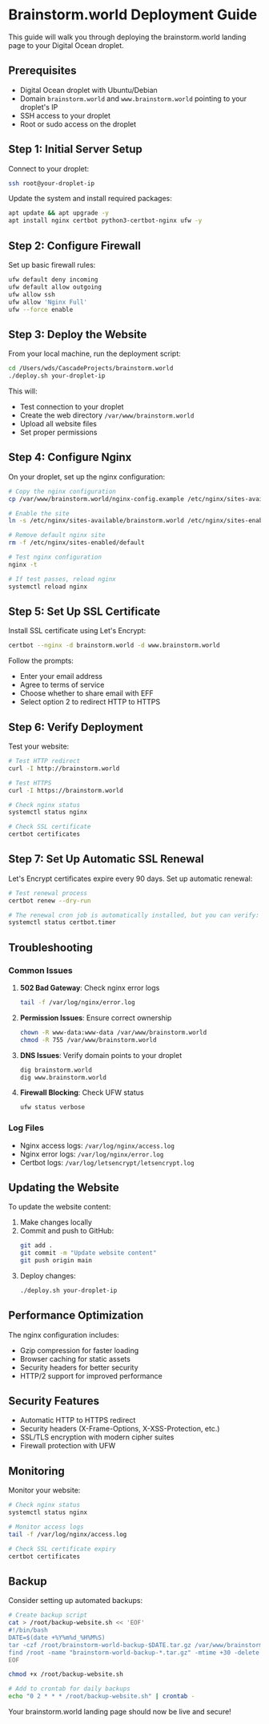 # Brainstorm.world Deployment Guide

This guide will walk you through deploying the brainstorm.world landing page to your Digital Ocean droplet.

## Prerequisites

- Digital Ocean droplet with Ubuntu/Debian
- Domain `brainstorm.world` and `www.brainstorm.world` pointing to your droplet's IP
- SSH access to your droplet
- Root or sudo access on the droplet

## Step 1: Initial Server Setup

Connect to your droplet:
```bash
ssh root@your-droplet-ip
```

Update the system and install required packages:
```bash
apt update && apt upgrade -y
apt install nginx certbot python3-certbot-nginx ufw -y
```

## Step 2: Configure Firewall

Set up basic firewall rules:
```bash
ufw default deny incoming
ufw default allow outgoing
ufw allow ssh
ufw allow 'Nginx Full'
ufw --force enable
```

## Step 3: Deploy the Website

From your local machine, run the deployment script:
```bash
cd /Users/wds/CascadeProjects/brainstorm.world
./deploy.sh your-droplet-ip
```

This will:
- Test connection to your droplet
- Create the web directory `/var/www/brainstorm.world`
- Upload all website files
- Set proper permissions

## Step 4: Configure Nginx

On your droplet, set up the nginx configuration:
```bash
# Copy the nginx configuration
cp /var/www/brainstorm.world/nginx-config.example /etc/nginx/sites-available/brainstorm.world

# Enable the site
ln -s /etc/nginx/sites-available/brainstorm.world /etc/nginx/sites-enabled/

# Remove default nginx site
rm -f /etc/nginx/sites-enabled/default

# Test nginx configuration
nginx -t

# If test passes, reload nginx
systemctl reload nginx
```

## Step 5: Set Up SSL Certificate

Install SSL certificate using Let's Encrypt:
```bash
certbot --nginx -d brainstorm.world -d www.brainstorm.world
```

Follow the prompts:
- Enter your email address
- Agree to terms of service
- Choose whether to share email with EFF
- Select option 2 to redirect HTTP to HTTPS

## Step 6: Verify Deployment

Test your website:
```bash
# Test HTTP redirect
curl -I http://brainstorm.world

# Test HTTPS
curl -I https://brainstorm.world

# Check nginx status
systemctl status nginx

# Check SSL certificate
certbot certificates
```

## Step 7: Set Up Automatic SSL Renewal

Let's Encrypt certificates expire every 90 days. Set up automatic renewal:
```bash
# Test renewal process
certbot renew --dry-run

# The renewal cron job is automatically installed, but you can verify:
systemctl status certbot.timer
```

## Troubleshooting

### Common Issues

1. **502 Bad Gateway**: Check nginx error logs
   ```bash
   tail -f /var/log/nginx/error.log
   ```

2. **Permission Issues**: Ensure correct ownership
   ```bash
   chown -R www-data:www-data /var/www/brainstorm.world
   chmod -R 755 /var/www/brainstorm.world
   ```

3. **DNS Issues**: Verify domain points to your droplet
   ```bash
   dig brainstorm.world
   dig www.brainstorm.world
   ```

4. **Firewall Blocking**: Check UFW status
   ```bash
   ufw status verbose
   ```

### Log Files

- Nginx access logs: `/var/log/nginx/access.log`
- Nginx error logs: `/var/log/nginx/error.log`
- Certbot logs: `/var/log/letsencrypt/letsencrypt.log`

## Updating the Website

To update the website content:

1. Make changes locally
2. Commit and push to GitHub:
   ```bash
   git add .
   git commit -m "Update website content"
   git push origin main
   ```
3. Deploy changes:
   ```bash
   ./deploy.sh your-droplet-ip
   ```

## Performance Optimization

The nginx configuration includes:
- Gzip compression for faster loading
- Browser caching for static assets
- Security headers for better security
- HTTP/2 support for improved performance

## Security Features

- Automatic HTTP to HTTPS redirect
- Security headers (X-Frame-Options, X-XSS-Protection, etc.)
- SSL/TLS encryption with modern cipher suites
- Firewall protection with UFW

## Monitoring

Monitor your website:
```bash
# Check nginx status
systemctl status nginx

# Monitor access logs
tail -f /var/log/nginx/access.log

# Check SSL certificate expiry
certbot certificates
```

## Backup

Consider setting up automated backups:
```bash
# Create backup script
cat > /root/backup-website.sh << 'EOF'
#!/bin/bash
DATE=$(date +%Y%m%d_%H%M%S)
tar -czf /root/brainstorm-world-backup-$DATE.tar.gz /var/www/brainstorm.world
find /root -name "brainstorm-world-backup-*.tar.gz" -mtime +30 -delete
EOF

chmod +x /root/backup-website.sh

# Add to crontab for daily backups
echo "0 2 * * * /root/backup-website.sh" | crontab -
```

Your brainstorm.world landing page should now be live and secure!
